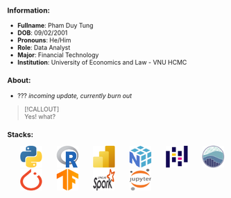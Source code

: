 ### Information:
- **Fullname**: Pham Duy Tung
- **DOB**: 09/02/2001
- **Pronouns**: He/Him
- **Role**: Data Analyst
- **Major**: Financial Technology
- **Institution**: University of Economics and Law - VNU HCMC

### About:
- ??? *incoming update, currently burn out*

> [!CALLOUT]\
> Yes! what?

### Stacks:
<div align="left">
  <img src="resource_tech_stack_svg/python.svg" width="50" height="50" style="margin-left: 30px;"/> 
  <img src="resource_tech_stack_svg/r-lang.svg" width="50" height="50" style="margin-left: 30px;"/> 
  <img src="resource_tech_stack_svg/microsoft-power-bi.svg" width="50" height="50" style="margin-left: 30px;"/> 
  <img src="resource_tech_stack_svg/numpy.svg" width="50" height="50" style="margin-left: 30px;"/> 
  <img src="resource_tech_stack_svg/pandas-icon.svg" width="50" height="50" style="margin-left: 30px;"/> 
  <img src="resource_tech_stack_svg/seaborn-icon.svg" width="50" height="50" style="margin-left: 30px;"/> 
  <img src="resource_tech_stack_svg/pytorch-icon.svg" width="50" height="50" style="margin-left: 30px;"/>
  <img src="resource_tech_stack_svg/tensorflow.svg" width="50" height="50" style="margin-left: 30px;"/>
  <img src="resource_tech_stack_svg/apache-spark.svg" width="50" height="50" style="margin-left: 30px;"/>
  <img src="resource_tech_stack_svg/jupyter.svg" width="50" height="50"  style="margin-left: 30px;"/>
</div>

